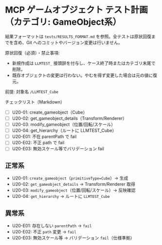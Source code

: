 # MCP ゲームオブジェクト テスト計画（カテゴリ: GameObject系）

結果フォーマットは `tests/RESULTS_FORMAT.md` を参照。全テストは原状回復までを含め、Git へのコミットやバージョン変更は行いません。

原状回復（必須）・禁止事項:
- 新規作成は `LLMTEST_` 接頭辞を付与し、ケース終了時またはカテゴリ末尾で削除。
- 既存オブジェクトの変更は行わない。やむを得ず変更した場合は元の値に復元。

前提: 対象名 `/LLMTEST_Cube`

チェックリスト（Markdown）
- [ ] U20-01: create_gameobject（Cube）
- [ ] U20-02: get_gameobject_details（Transform/Renderer）
- [ ] U20-03: modify_gameobject（位置/回転/スケール）
- [ ] U20-04: get_hierarchy（ルートに LLMTEST_Cube）
- [ ] U20-E01: 不在 parentPath で fail
- [ ] U20-E02: 不正 path で fail
- [ ] U20-E03: 無効スケール等でバリデーション fail

## 正常系

- U20-01: `create_gameobject`（`primitiveType=Cube`）→ 生成
- U20-02: `get_gameobject_details` → Transform/Renderer 取得
- U20-03: `modify_gameobject`（位置/回転/スケール）→ 反映確認
- U20-04: `get_hierarchy` → ルートに `LLMTEST_Cube`

## 異常系

- U20-E01: 存在しない `parentPath` → `fail`
- U20-E02: 不正 `path` 変更 → `fail`
- U20-E03: 無効スケール等 → バリデーション `fail`（仕様準拠）
